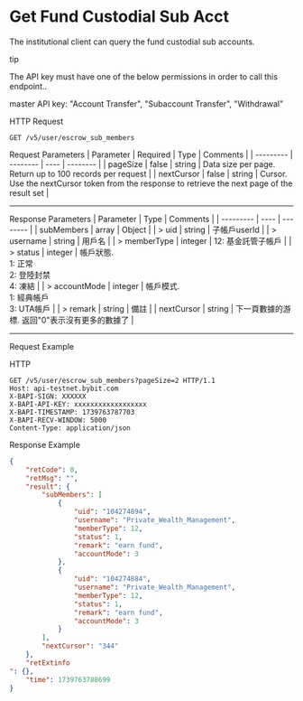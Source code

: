 # Get Fund Custodial Sub Acct
The institutional client can query the fund custodial sub accounts.


tip

The API key must have one of the below permissions in order to call this endpoint..

master API key: "Account Transfer", "Subaccount Transfer", "Withdrawal"

HTTP Request
```http
GET /v5/user/escrow_sub_members
```

Request Parameters
| Parameter | Required | Type | Comments |
| --------- | -------- | ---- | -------- |
| pageSize | false | string | Data size per page. Return up to 100 records per request |
| nextCursor | false | string | Cursor. Use the nextCursor token from the response to retrieve the next page of the result set |

---


Response Parameters
| Parameter | Type | Comments |
| --------- | ---- | -------- |
| subMembers | array | Object |
| > uid | string | 子帳戶userId |
| > username | string | 用戶名 |
| > memberType | integer | 12: 基金託管子帳戶 |
| > status | integer | 帳戶狀態. <br> 1: 正常 <br> 2: 登陸封禁 <br> 4: 凍結 |
| > accountMode | integer | 帳戶模式. <br> 1: 經典帳戶 <br> 3: UTA帳戶 |
| > remark | string | 備註 |
| nextCursor | string | 下一頁數據的游標. 返回"0"表示沒有更多的數據了 |

---

Request Example

HTTP
 
  
```http
GET /v5/user/escrow_sub_members?pageSize=2 HTTP/1.1
Host: api-testnet.bybit.com
X-BAPI-SIGN: XXXXXX
X-BAPI-API-KEY: xxxxxxxxxxxxxxxxxx
X-BAPI-TIMESTAMP: 1739763787703
X-BAPI-RECV-WINDOW: 5000
Content-Type: application/json
```

Response Example
```json
{
    "retCode": 0,
    "retMsg": "",
    "result": {
        "subMembers": [
            {
                "uid": "104274894",
                "username": "Private_Wealth_Management",
                "memberType": 12,
                "status": 1,
                "remark": "earn fund",
                "accountMode": 3
            },
            {
                "uid": "104274884",
                "username": "Private_Wealth_Management",
                "memberType": 12,
                "status": 1,
                "remark": "earn fund",
                "accountMode": 3
            }
        ],
        "nextCursor": "344"
    },
    "retExtinfo
": {},
    "time": 1739763788699
}
```

